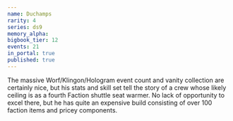 ```yaml
---
name: Duchamps
rarity: 4
series: ds9
memory_alpha:
bigbook_tier: 12
events: 21
in_portal: true
published: true
---
```


The massive Worf/Klingon/Hologram event count and vanity collection are certainly nice, but his stats and skill set tell the story of a crew whose likely ceiling is as a fourth Faction shuttle seat warmer. No lack of opportunity to excel there, but he has quite an expensive build consisting of over 100 faction items and pricey components.
